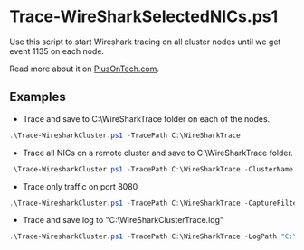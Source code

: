 # Trace-WireSharkSelectedNICs.ps1
Use this script to start Wireshark tracing on all cluster nodes until we get event 1135 on each node.

Read more about it on [PlusOnTech.com](https://plusontech.com/2018/10/02/powershell-script-trace-wiresharkcluster-ps1-collect-wireshark-traces-from-all-failover-cluster-nodes/ "PlusOnTech.com post about Trace-WiresharkCluster script").
## Examples
* Trace and save to C:\WireSharkTrace folder on each of the nodes.
```PowerShell
.\Trace-WiresharkCluster.ps1 -TracePath C:\WireSharkTrace
```

* Trace all NICs on a remote cluster and save to C:\WireSharkTrace folder.
```PowerShell
.\Trace-WiresharkCluster.ps1 -TracePath C:\WireSharkTrace -ClusterName ExampleCluster.domain.com
```
    
* Trace only traffic on port 8080
```PowerShell
.\Trace-WiresharkCluster.ps1 -TracePath C:\WireSharkTrace -CaptureFilter "Port 8080"
```
* Trace and save log to "C:\WireSharkClusterTrace.log"
```PowerShell
.\Trace-WiresharkCluster.ps1 -TracePath C:\WireSharkTrace -LogPath "C:\WireSharkClusterTrace.log"
```